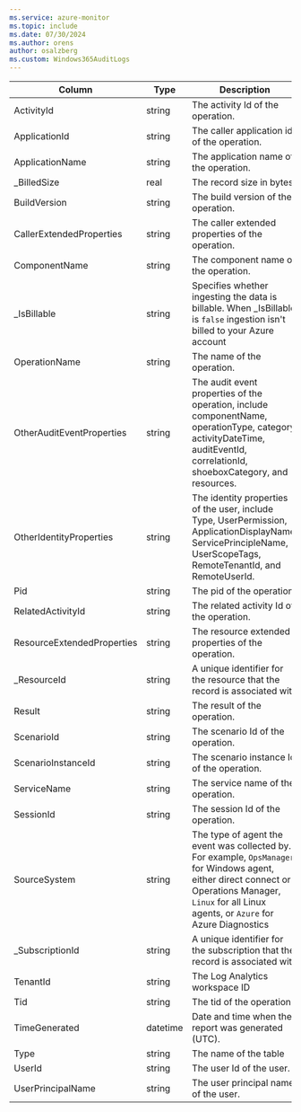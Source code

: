 ```yaml
---
ms.service: azure-monitor
ms.topic: include
ms.date: 07/30/2024
ms.author: orens
author: osalzberg
ms.custom: Windows365AuditLogs
---
```



| Column | Type | Description |
|---|---|---|
| ActivityId | string | The activity Id of the operation. |
| ApplicationId | string | The caller application id of the operation. |
| ApplicationName | string | The application name of the operation. |
| _BilledSize | real | The record size in bytes |
| BuildVersion | string | The build version of the operation. |
| CallerExtendedProperties | string | The caller extended properties of the operation. |
| ComponentName | string | The component name of the operation. |
| _IsBillable | string | Specifies whether ingesting the data is billable. When _IsBillable is `false` ingestion isn't billed to your Azure account |
| OperationName | string | The name of the operation. |
| OtherAuditEventProperties | string | The audit event properties of the operation, include componentName, operationType, category, activityDateTime, auditEventId, correlationId, shoeboxCategory, and resources. |
| OtherIdentityProperties | string | The identity properties of the user, include Type, UserPermission, ApplicationDisplayName, ServicePrincipleName, UserScopeTags, RemoteTenantId, and RemoteUserId. |
| Pid | string | The pid of the operation. |
| RelatedActivityId | string | The related activity Id of the operation. |
| ResourceExtendedProperties | string | The resource extended properties of the operation. |
| _ResourceId | string | A unique identifier for the resource that the record is associated with |
| Result | string | The result of the operation. |
| ScenarioId | string | The scenario Id of the operation. |
| ScenarioInstanceId | string | The scenario instance Id of the operation. |
| ServiceName | string | The service name of the operation. |
| SessionId | string | The session Id of the operation. |
| SourceSystem | string | The type of agent the event was collected by. For example, `OpsManager` for Windows agent, either direct connect or Operations Manager, `Linux` for all Linux agents, or `Azure` for Azure Diagnostics |
| _SubscriptionId | string | A unique identifier for the subscription that the record is associated with |
| TenantId | string | The Log Analytics workspace ID |
| Tid | string | The tid of the operation. |
| TimeGenerated | datetime | Date and time when the report was generated (UTC). |
| Type | string | The name of the table |
| UserId | string | The user Id of the user. |
| UserPrincipalName | string | The user principal name of the user. |
